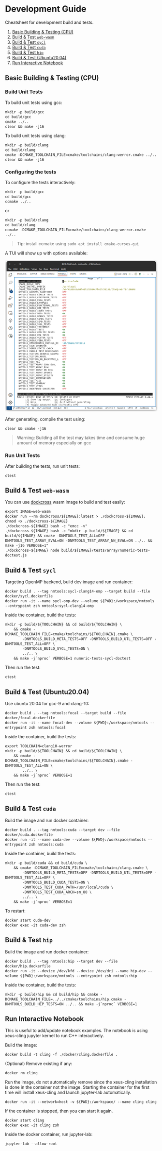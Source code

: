 # Development Guide

Cheatsheet for development build and tests.

1. [Basic Building & Testing (CPU)](#basic-testing-cpu)
1. [Build & Test `web-wasm`](#build--test-web-wasm)
1. [Build & Test `sycl`](#build--test-sycl)
1. [Build & Test `cuda`](#build--test-cuda)
1. [Build & Test `hip`](#build--test-hip)
1. [Build & Test (Ubuntu20.04)](#build--test-ubuntu2004)
1. [Run Interactive Notebook](#run-interactive-notebook)

## Basic Building & Testing (CPU)

### Build Unit Tests

To build unit tests using gcc:
```
mkdir -p build/gcc
cd build/gcc
cmake ../..
clear && make -j16
```

To build unit tests using clang:
```
mkdir -p build/clang
cd build/clang
cmake -DCMAKE_TOOLCHAIN_FILE=cmake/toolchains/clang-werror.cmake ../..
clear && make -j16
```

### Configuring the tests

To configure the tests interactively:
```
mkdir -p build/gcc
cd build/gcc
ccmake ../..
```
or
```
mkdir -p build/clang
cd build/clang
ccmake -DCMAKE_TOOLCHAIN_FILE=cmake/toolchains/clang-werror.cmake ../..
```

> Tip: install ccmake using `sudo apt install cmake-curses-gui`

A TUI will show up with options available:

![ccmake-options](docs/image/ccmake-options.png)

After generating, compile the test using:
```
clear && cmake -j16
```

> Warning: Building all the test may takes time and consume huge amount of memory especially on gcc

### Run Unit Tests

After building the tests, run unit tests:
```
ctest
```

## Build & Test `web-wasm`

You can use [dockcross](https://github.com/dockcross/dockcross) wasm image to build and test easily:
```
export IMAGE=web-wasm
docker run --rm dockcross/${IMAGE}:latest > ./dockcross-${IMAGE}; chmod +x ./dockcross-${IMAGE}
./dockcross-${IMAGE} bash -c "emcc -v"
./dockcross-${IMAGE} bash -c "mkdir -p build/${IMAGE} && cd build/${IMAGE} && cmake -DNMTOOLS_TEST_ALL=OFF -DNMTOOLS_TEST_ARRAY_EVAL=ON -DNMTOOLS_TEST_ARRAY_NN_EVAL=ON ../.. && make -j16 VERBOSE=1"
./dockcross-${IMAGE} node build/${IMAGE}/tests/array/numeric-tests-doctest.js
```

## Build & Test `sycl`

Targeting OpenMP backend, build dev image and run container:
```
docker build . --tag nmtools:sycl-clang14-omp --target build --file docker/sycl.dockerfile
docker run -it --name sycl-omp-dev --volume ${PWD}:/workspace/nmtools --entrypoint zsh nmtools:sycl-clang14-omp
```
Inside the container, build the tests:
```
mkdir -p build/${TOOLCHAIN} && cd build/${TOOLCHAIN} \
    && cmake -DCMAKE_TOOLCHAIN_FILE=cmake/toolchains/${TOOLCHAIN}.cmake \
        -DNMTOOLS_BUILD_META_TESTS=OFF -DNMTOOLS_BUILD_UTL_TESTS=OFF -DNMTOOLS_TEST_ALL=OFF \
        -DNMTOOLS_BUILD_SYCL_TESTS=ON \
        ../.. \
    && make -j`nproc` VERBOSE=1 numeric-tests-sycl-doctest
```
Then run the test:
```
ctest
```

## Build & Test (Ubuntu20.04)

Use ubuntu 20.04 for gcc-9 and clang-10:
```
docker build . --tag nmtools:focal --target build --file docker/focal.dockerfile
docker run -it --name focal-dev --volume ${PWD}:/workspace/nmtools --entrypoint zsh nmtools:focal
```
Inside the container, build the tests:
```
export TOOLCHAIN=clang10-werror
mkdir -p build/${TOOLCHAIN} && cd build/${TOOLCHAIN} \
    && cmake -DCMAKE_TOOLCHAIN_FILE=cmake/toolchains/${TOOLCHAIN}.cmake -DNMTOOLS_TEST_ALL=ON \
        ../.. \
    && make -j`nproc` VERBOSE=1
```
Then run the test:
```
ctest
```

## Build & Test `cuda`

Build the image and run docker container:
```
docker build . --tag nmtools:cuda --target dev --file docker/cuda.dockerfile
docker run -it --name cuda-dev --volume ${PWD}:/workspace/nmtools --entrypoint zsh nmtools:cuda
```
Inside the container, build the tests:
```
mkdir -p build/cuda && cd build/cuda \
    && cmake -DCMAKE_TOOLCHAIN_FILE=cmake/toolchains/clang.cmake \
        -DNMTOOLS_BUILD_META_TESTS=OFF -DNMTOOLS_BUILD_UTL_TESTS=OFF -DNMTOOLS_TEST_ALL=OFF \
        -DNMTOOLS_BUILD_CUDA_TESTS=ON \
        -DNMTOOLS_TEST_CUDA_PATH=/usr/local/cuda \
        -DNMTOOLS_TEST_CUDA_ARCH=sm_80 \
        ../.. \
    && make -j`nproc` VERBOSE=1
```
To restart:
```
docker start cuda-dev
docker exec -it cuda-dev zsh
```

## Build & Test `hip`

Build the image and run docker container:
```
docker build . --tag nmtools:hip --target dev --file docker/hip.dockerfile
docker run -it --device /dev/kfd --device /dev/dri --name hip-dev --volume ${PWD}:/workspace/nmtools --entrypoint zsh nmtools:hip
```
Inside the container, build the tests:
```
mkdir -p build/hip && cd build/hip && cmake -DCMAKE_TOOLCHAIN_FILE=../../cmake/toolchains/hip.cmake -DNMTOOLS_BUILD_HIP_TESTS=ON ../.. && make -j`nproc` VERBOSE=1
```

## Run Interactive Notebook

This is useful to add/update notebook examples. The notebook is using xeus-cling jupyter kernel to run C++ interactively.

Build the image:
```
docker build -t cling -f ./docker/cling.dockerfile .
```
(Optional) Remove existing if any:
```
docker rm cling
```
Run the image, do not automatically remove since the xeus-cling installation is done in the container not the image.
Starting the container for the first time will install xeus-cling and launch jupyter-lab automatically.
```
docker run -it --network=host -v ${PWD}:/workspace/ --name cling cling
```
If the container is stopped, then you can start it again.
```
docker start cling
docker exec -it cling zsh
```
Inside the docker container, run jupyter-lab:
```
jupyter-lab --allow-root
```